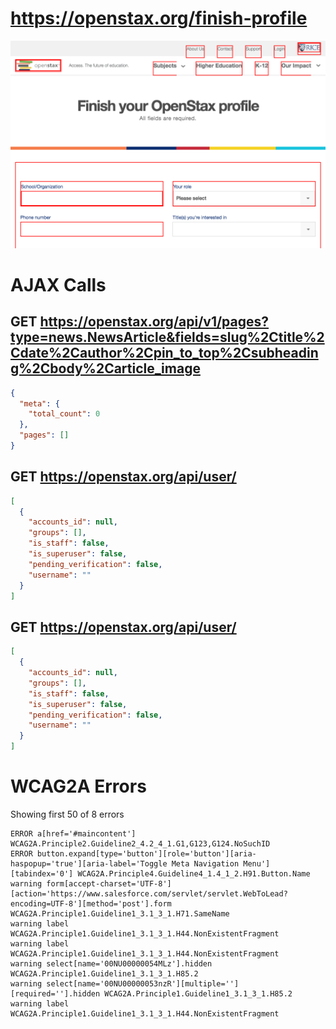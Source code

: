 # https://openstax.org/finish-profile

![image](./screenshots/openstax.org_finish-profile.png)

# AJAX Calls

## GET https://openstax.org/api/v1/pages?type=news.NewsArticle&fields=slug%2Ctitle%2Cdate%2Cauthor%2Cpin_to_top%2Csubheading%2Cbody%2Carticle_image

```json
{
  "meta": {
    "total_count": 0
  },
  "pages": []
}
```

## GET https://openstax.org/api/user/

```json
[
  {
    "accounts_id": null,
    "groups": [],
    "is_staff": false,
    "is_superuser": false,
    "pending_verification": false,
    "username": ""
  }
]
```

## GET https://openstax.org/api/user/

```json
[
  {
    "accounts_id": null,
    "groups": [],
    "is_staff": false,
    "is_superuser": false,
    "pending_verification": false,
    "username": ""
  }
]
```


# WCAG2A Errors

Showing first 50 of 8 errors

```
ERROR a[href='#maincontent'] WCAG2A.Principle2.Guideline2_4.2_4_1.G1,G123,G124.NoSuchID
ERROR button.expand[type='button'][role='button'][aria-haspopup='true'][aria-label='Toggle Meta Navigation Menu'][tabindex='0'] WCAG2A.Principle4.Guideline4_1.4_1_2.H91.Button.Name
warning form[accept-charset='UTF-8'][action='https://www.salesforce.com/servlet/servlet.WebToLead?encoding=UTF-8'][method='post'].form WCAG2A.Principle1.Guideline1_3.1_3_1.H71.SameName
warning label WCAG2A.Principle1.Guideline1_3.1_3_1.H44.NonExistentFragment
warning label WCAG2A.Principle1.Guideline1_3.1_3_1.H44.NonExistentFragment
warning select[name='00NU00000054MLz'].hidden WCAG2A.Principle1.Guideline1_3.1_3_1.H85.2
warning select[name='00NU00000053nzR'][multiple=''][required=''].hidden WCAG2A.Principle1.Guideline1_3.1_3_1.H85.2
warning label WCAG2A.Principle1.Guideline1_3.1_3_1.H44.NonExistentFragment
```

